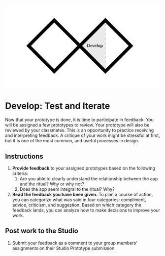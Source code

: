 ![Double Diamond Develop Phase graphic](/assets/dd-process-develop-1200px@2x.png)

# Develop: Test and Iterate

Now that your prototype is done, it is time to participate in feedback. You will be assigned a few prototypes to review. Your prototype will also be reviewed by your classmates. This is an opportunity to practice receiving and interpreting feedback. A critique of your work might be stressful at first, but it is one of the most common, and useful processes in design.

## Instructions

1. **Provide feedback** to your assigned prototypes based on the following criteria:
   1. Are you able to clearly understand the relationship between the app and the ritual? Why or why not?
   2. Does the app seem integral to the ritual? Why?
2. **Read the feedback you have been given.** To plan a course of action, you can categorize what was said in four categories: compliment, advice, criticism, and suggestion. Based on which category the feedback lands, you can analyze how to make decisions to improve your work.

## Post work to the Studio

1. Submit your feedback as a comment to your group members' assignments on their Studio Prototype submission.



